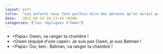 ```yaml
---
layout: post
title:  "Les enfants nous font parfois dire des phrases qu’on aurait pensé ne jamais prononcer ou même entendre…"
date:   2012-09-19 10:13:44 +0200
categories: ["Les répliques d’Owen"]
---
```


-   \<Papa\> Owen, va ranger ta chambre !
-   \<Owen (équipé d’une cape)\> Je suis pas Owen, je suis Batman !
-   \<Papa\> Oui, ben : Batman, va ranger ta chambre !
